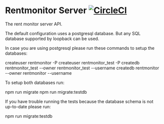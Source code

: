 # Rentmonitor Server [![CircleCI](https://circleci.com/gh/mathiasarens/rentmonitor-server-loopback.svg?style=svg)](https://circleci.com/gh/mathiasarens/rentmonitor-server-loopback)

The rent monitor server API.

The default configuration uses a postgresql database. But any SQL database supported by loopback can be used.

In case you are using postgresql please run these commands to setup the databases:

createuser rentmonitor -P
createuser rentmonitor_test -P
createdb rentmonitor_test --owner rentmonitor_test --username <user with createdb permissions>
createdb rentmonitor --owner rentmonitor --username <user with createdb permissions>

To setup both databases run:

npm run migrate
npm run migrate:testdb

If you have trouble running the tests because the database schema is not up-to-date please run:

npm run migrate:testdb
